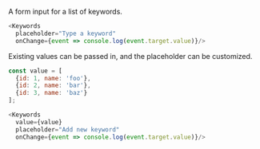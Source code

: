 A form input for a list of keywords.

```js
<Keywords 
  placeholder="Type a keyword"
  onChange={event => console.log(event.target.value)}/>
```

Existing values can be passed in, and the placeholder can be customized.

```js
const value = [
  {id: 1, name: 'foo'}, 
  {id: 2, name: 'bar'}, 
  {id: 3, name: 'baz'}
];

<Keywords 
  value={value}
  placeholder="Add new keyword"
  onChange={event => console.log(event.target.value)}/>
```
